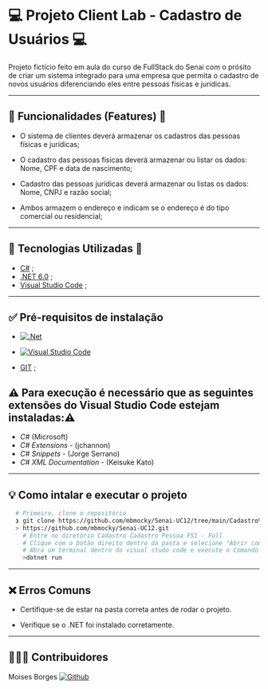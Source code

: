 # 💻 Projeto Client Lab - Cadastro de Usuários 💻

Projeto fictício feito em aula do curso de FullStack do Senai com o prósito de criar um sistema integrado para uma empresa que permita o cadastro de novos usuários diferenciando eles entre pessoas físicas e jurídicas.

---

## 📝 Funcionalidades (Features) 📝


- O sistema de clientes deverá armazenar os cadastros das pessoas físicas e jurídicas;

- O cadastro das pessoas físicas deverá armazenar ou listar os dados: Nome, CPF e data de nascimento;

- Cadastro das pessoas jurídicas deverá armazenar ou listas os dados: Nome, CNPJ e razão social;

- Ambos armazem o endereço e indicam se o endereço é do tipo comercial ou residencial;


--- 

## 🔧 Tecnologias Utilizadas 🔧

- [C#](https://docs.microsoft.com/pt-br/dotnet/csharp/) ;
- [.NET 6.0](https://dotnet.microsoft.com/download) ;
- [Visual Studio Code](https://code.visualstudio.com/) ;  

---

## ✅ Pré-requisitos de instalação  

+ [![.Net](https://img.shields.io/badge/.NET-5C2D91?style=for-the-badge&logo=.net&logoColor=white)](https://dotnet.microsoft.com/en-us/download)  

+ [![Visual Studio Code](https://img.shields.io/badge/Visual%20Studio%20Code-0078d7.svg?style=for-the-badge&logo=visual-studio-code&logoColor=white)](https://code.visualstudio.com/)  

+ [GIT](https://git-scm.com/downloads) ;

## ⚠️ Para execução é necessário que as seguintes extensões do Visual Studio Code estejam instaladas:⚠️

- *C#* (Microsoft)
- *C# Extensions* - (jchannon)
- *C# Snippets* - (Jorge Serrano)
- *C# XML Documentation* - (Keisuke Kato) 

---

## 💡 Como intalar e executar o projeto  

```bash
  # Primeiro, clone o repositório
  ❯ git clone https://github.com/mbmocky/Senai-UC12/tree/main/Cadastro%20Pessoa%20FS1%20-%20Full
  > https://github.com/mbmocky/Senai-UC12.git
	# Entre no diretório Cadastro Cadastro Pessoa FS1 - Full
	# Clique com o botão direito dentro da pasta e selecione "Abrir com Code"
	# Abra um terminal dentro do visual studo code e execute o Comando
	>dotnet run
```

---

## ❌ Erros Comuns

- Certifique-se de estar na pasta correta antes de rodar o projeto.

- Verifique se o .NET foi instalado corretamente.

---

## 🧑🏼‍💻 Contribuidores  

Moises Borges [![Github](https://img.shields.io/badge/GitHub-100000?style=for-the-badge&logo=github&logoColor=white)](https://github.com/mbmocky)
